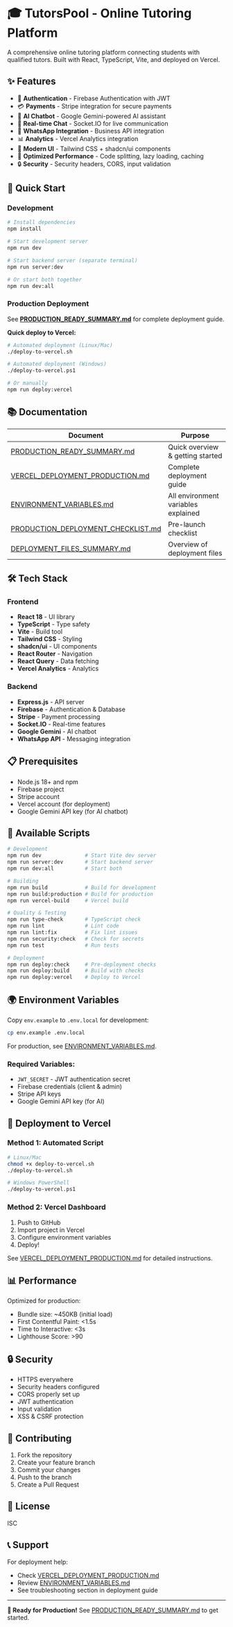 # 🎓 TutorsPool - Online Tutoring Platform

A comprehensive online tutoring platform connecting students with qualified tutors. Built with React, TypeScript, Vite, and deployed on Vercel.

## ✨ Features

- 🔐 **Authentication** - Firebase Authentication with JWT
- 💳 **Payments** - Stripe integration for secure payments
- 🤖 **AI Chatbot** - Google Gemini-powered AI assistant
- 💬 **Real-time Chat** - Socket.IO for live communication
- 📱 **WhatsApp Integration** - Business API integration
- 📊 **Analytics** - Vercel Analytics integration
- 🎨 **Modern UI** - Tailwind CSS + shadcn/ui components
- 🚀 **Optimized Performance** - Code splitting, lazy loading, caching
- 🔒 **Security** - Security headers, CORS, input validation

## 🚀 Quick Start

### Development

```bash
# Install dependencies
npm install

# Start development server
npm run dev

# Start backend server (separate terminal)
npm run server:dev

# Or start both together
npm run dev:all
```

### Production Deployment

See **[PRODUCTION_READY_SUMMARY.md](./PRODUCTION_READY_SUMMARY.md)** for complete deployment guide.

**Quick deploy to Vercel:**

```bash
# Automated deployment (Linux/Mac)
./deploy-to-vercel.sh

# Automated deployment (Windows)
./deploy-to-vercel.ps1

# Or manually
npm run deploy:vercel
```

## 📚 Documentation

| Document | Purpose |
|----------|---------|
| [PRODUCTION_READY_SUMMARY.md](./PRODUCTION_READY_SUMMARY.md) | Quick overview & getting started |
| [VERCEL_DEPLOYMENT_PRODUCTION.md](./VERCEL_DEPLOYMENT_PRODUCTION.md) | Complete deployment guide |
| [ENVIRONMENT_VARIABLES.md](./ENVIRONMENT_VARIABLES.md) | All environment variables explained |
| [PRODUCTION_DEPLOYMENT_CHECKLIST.md](./PRODUCTION_DEPLOYMENT_CHECKLIST.md) | Pre-launch checklist |
| [DEPLOYMENT_FILES_SUMMARY.md](./DEPLOYMENT_FILES_SUMMARY.md) | Overview of deployment files |

## 🛠️ Tech Stack

### Frontend
- **React 18** - UI library
- **TypeScript** - Type safety
- **Vite** - Build tool
- **Tailwind CSS** - Styling
- **shadcn/ui** - UI components
- **React Router** - Navigation
- **React Query** - Data fetching
- **Vercel Analytics** - Analytics

### Backend
- **Express.js** - API server
- **Firebase** - Authentication & Database
- **Stripe** - Payment processing
- **Socket.IO** - Real-time features
- **Google Gemini** - AI chatbot
- **WhatsApp API** - Messaging integration

## 📋 Prerequisites

- Node.js 18+ and npm
- Firebase project
- Stripe account
- Vercel account (for deployment)
- Google Gemini API key (for AI chatbot)

## 🔧 Available Scripts

```bash
# Development
npm run dev              # Start Vite dev server
npm run server:dev       # Start backend server
npm run dev:all          # Start both

# Building
npm run build            # Build for development
npm run build:production # Build for production
npm run vercel-build     # Vercel build

# Quality & Testing
npm run type-check       # TypeScript check
npm run lint             # Lint code
npm run lint:fix         # Fix lint issues
npm run security:check   # Check for secrets
npm run test             # Run tests

# Deployment
npm run deploy:check     # Pre-deployment checks
npm run deploy:build     # Build with checks
npm run deploy:vercel    # Deploy to Vercel
```

## 🌍 Environment Variables

Copy `env.example` to `.env.local` for development:

```bash
cp env.example .env.local
```

For production, see [ENVIRONMENT_VARIABLES.md](./ENVIRONMENT_VARIABLES.md).

### Required Variables:
- `JWT_SECRET` - JWT authentication secret
- Firebase credentials (client & admin)
- Stripe API keys
- Google Gemini API key (for AI)

## 🚀 Deployment to Vercel

### Method 1: Automated Script

```bash
# Linux/Mac
chmod +x deploy-to-vercel.sh
./deploy-to-vercel.sh

# Windows PowerShell
./deploy-to-vercel.ps1
```

### Method 2: Vercel Dashboard

1. Push to GitHub
2. Import project in Vercel
3. Configure environment variables
4. Deploy!

See [VERCEL_DEPLOYMENT_PRODUCTION.md](./VERCEL_DEPLOYMENT_PRODUCTION.md) for detailed instructions.

## 📊 Performance

Optimized for production:
- Bundle size: ~450KB (initial load)
- First Contentful Paint: <1.5s
- Time to Interactive: <3s
- Lighthouse Score: >90

## 🔒 Security

- HTTPS everywhere
- Security headers configured
- CORS properly set up
- JWT authentication
- Input validation
- XSS & CSRF protection

## 🤝 Contributing

1. Fork the repository
2. Create your feature branch
3. Commit your changes
4. Push to the branch
5. Create a Pull Request

## 📝 License

ISC

## 📞 Support

For deployment help:
- Check [VERCEL_DEPLOYMENT_PRODUCTION.md](./VERCEL_DEPLOYMENT_PRODUCTION.md)
- Review [ENVIRONMENT_VARIABLES.md](./ENVIRONMENT_VARIABLES.md)
- See troubleshooting section in deployment guide

---

**🎉 Ready for Production!** See [PRODUCTION_READY_SUMMARY.md](./PRODUCTION_READY_SUMMARY.md) to get started.
